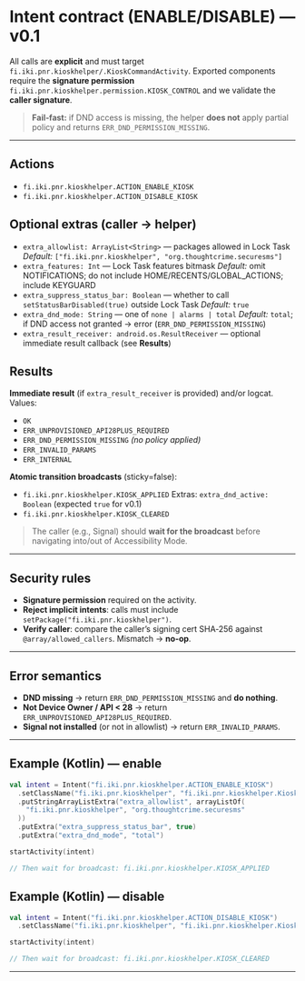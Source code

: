 # Intent contract (ENABLE/DISABLE) — v0.1

All calls are **explicit** and must target `fi.iki.pnr.kioskhelper/.KioskCommandActivity`.
Exported components require the **signature permission** `fi.iki.pnr.kioskhelper.permission.KIOSK_CONTROL` and we validate the **caller signature**.

> **Fail‑fast:** if DND access is missing, the helper **does not** apply partial policy and returns `ERR_DND_PERMISSION_MISSING`.

---

## Actions
- `fi.iki.pnr.kioskhelper.ACTION_ENABLE_KIOSK`
- `fi.iki.pnr.kioskhelper.ACTION_DISABLE_KIOSK`

## Optional extras (caller → helper)
- `extra_allowlist: ArrayList<String>` — packages allowed in Lock Task
  *Default:* `["fi.iki.pnr.kioskhelper", "org.thoughtcrime.securesms"]`
- `extra_features: Int` — Lock Task features bitmask
  *Default:* omit NOTIFICATIONS; do not include HOME/RECENTS/GLOBAL_ACTIONS; include KEYGUARD
- `extra_suppress_status_bar: Boolean` — whether to call `setStatusBarDisabled(true)` outside Lock Task
  *Default:* `true`
- `extra_dnd_mode: String` — one of `none | alarms | total`
  *Default:* `total`; if DND access not granted → error (`ERR_DND_PERMISSION_MISSING`)
- `extra_result_receiver: android.os.ResultReceiver` — optional immediate result callback (see **Results**)

## Results
**Immediate result** (if `extra_result_receiver` is provided) and/or logcat. Values:
- `OK`
- `ERR_UNPROVISIONED_API28PLUS_REQUIRED`
- `ERR_DND_PERMISSION_MISSING` *(no policy applied)*
- `ERR_INVALID_PARAMS`
- `ERR_INTERNAL`

**Atomic transition broadcasts** (sticky=false):
- `fi.iki.pnr.kioskhelper.KIOSK_APPLIED`
  Extras: `extra_dnd_active: Boolean` (expected `true` for v0.1)
- `fi.iki.pnr.kioskhelper.KIOSK_CLEARED`

> The caller (e.g., Signal) should **wait for the broadcast** before navigating into/out of Accessibility Mode.

---

## Security rules
- **Signature permission** required on the activity.
- **Reject implicit intents**: calls must include `setPackage("fi.iki.pnr.kioskhelper")`.
- **Verify caller**: compare the caller’s signing cert SHA‑256 against `@array/allowed_callers`. Mismatch → **no‑op**.

---

## Error semantics
- **DND missing** → return `ERR_DND_PERMISSION_MISSING` and **do nothing**.
- **Not Device Owner / API < 28** → return `ERR_UNPROVISIONED_API28PLUS_REQUIRED`.
- **Signal not installed** (or not in allowlist) → return `ERR_INVALID_PARAMS`.

---

## Example (Kotlin) — enable
```kotlin
val intent = Intent("fi.iki.pnr.kioskhelper.ACTION_ENABLE_KIOSK")
  .setClassName("fi.iki.pnr.kioskhelper", "fi.iki.pnr.kioskhelper.KioskCommandActivity")
  .putStringArrayListExtra("extra_allowlist", arrayListOf(
    "fi.iki.pnr.kioskhelper", "org.thoughtcrime.securesms"
  ))
  .putExtra("extra_suppress_status_bar", true)
  .putExtra("extra_dnd_mode", "total")

startActivity(intent)

// Then wait for broadcast: fi.iki.pnr.kioskhelper.KIOSK_APPLIED
```

## Example (Kotlin) — disable
```kotlin
val intent = Intent("fi.iki.pnr.kioskhelper.ACTION_DISABLE_KIOSK")
  .setClassName("fi.iki.pnr.kioskhelper", "fi.iki.pnr.kioskhelper.KioskCommandActivity")

startActivity(intent)

// Then wait for broadcast: fi.iki.pnr.kioskhelper.KIOSK_CLEARED
```

---
